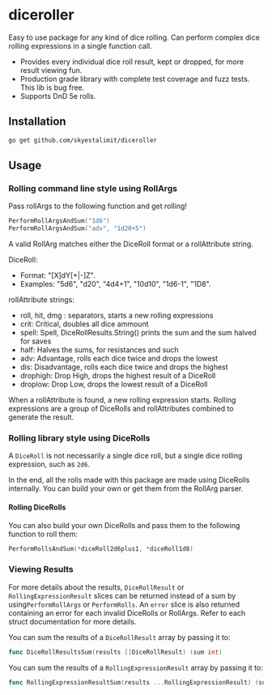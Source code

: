 # diceroller

Easy to use package for any kind of dice rolling. Can perform complex dice rolling expressions in a single function call.

- Provides every individual dice roll result, kept or dropped, for more result viewing fun.
- Production grade library with complete test coverage and fuzz tests. This lib is bug free.
- Supports DnD 5e rolls.

## Installation

```bash
go get github.com/skyestalimit/diceroller
```

## Usage

### Rolling command line style using RollArgs

Pass rollArgs to the following function and get rolling!

```go
PerformRollArgsAndSum("1d6")
PerformRollArgsAndSum("adv", "1d20+5")
```

A valid RollArg matches either the DiceRoll format or a rollAttribute string.

DiceRoll:

- Format: "[X]dY[+|-]Z".
- Examples: "5d6", "d20", "4d4+1", "10d10", "1d6-1", "1D8".

rollAttribute strings:

- roll, hit, dmg : separators, starts a new rolling expressions
- crit: Critical, doubles all dice ammount
- spell: Spell, DiceRollResults.String() prints the sum and the sum halved for saves
- half: Halves the sums, for resistances and such
- adv: Advantage, rolls each dice twice and drops the lowest
- dis: Disadvantage, rolls each dice twice and drops the highest
- drophigh: Drop High, drops the highest result of a DiceRoll
- droplow: Drop Low, drops the lowest result of a DiceRoll

When a rollAttribute is found, a new rolling expression starts. Rolling expressions are a group of DiceRolls and rollAttributes combined to generate the result.

### Rolling library style using DiceRolls

A `DiceRoll` is not necessarily a single dice roll, but a single dice rolling expression, such as `2d6`.

In the end, all the rolls made with this package are made using DiceRolls internally. You can build your own or get them from the RollArg parser.

#### Rolling DiceRolls

You can also build your own DiceRolls and pass them to the following function to roll them:

```go
PerformRollsAndSum(*diceRoll2d6plus1, *diceRoll1d8)
```

### Viewing Results

For more details about the results, `DiceRollResult` or `RollingExpressionResult` slices can be returned instead of a sum by using`PerformRollArgs` or `PerformRolls`. An `error` slice is also returned containing an error for each invalid DiceRolls or RollArgs. Refer to each struct documentation for more details.

You can sum the results of a `DiceRollResult` array by passing it to:

```go
func DiceRollResultsSum(results []DiceRollResult) (sum int)
```

You can sum the results of a `RollingExpressionResult` array by passing it to:

```go
func RollingExpressionResultSum(results ...RollingExpressionResult) (sum int) 
```
